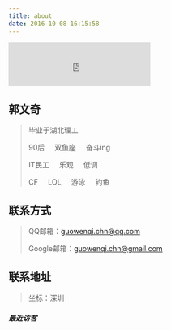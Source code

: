 ```yaml
---
title: about
date: 2016-10-08 16:15:58
---
```

<iframe frameborder="no" border="0" marginwidth="0" marginheight="0" width=280 height=86 src="http://music.163.com/outchain/player?type=2&id=27955653&auto=1&height=66"></iframe>

## 郭文奇

>毕业于湖北理工
>
>90后&nbsp;&nbsp;&nbsp;&nbsp;&nbsp;双鱼座&nbsp;&nbsp;&nbsp;&nbsp;&nbsp;奋斗ing
>
>IT民工&nbsp;&nbsp;&nbsp;&nbsp;&nbsp;乐观&nbsp;&nbsp;&nbsp;&nbsp;&nbsp;低调
>
>CF&nbsp;&nbsp;&nbsp;&nbsp;&nbsp;LOL&nbsp;&nbsp;&nbsp;&nbsp;&nbsp;游泳&nbsp;&nbsp;&nbsp;&nbsp;&nbsp;钓鱼

## 联系方式

>QQ邮箱：guowenqi.chn@qq.com
>
>Google邮箱：guowenqi.chn@gmail.com

## 联系地址

>坐标：深圳



##### 最近访客
<div class="ds-recent-visitors" data-num-items="28" data-avatar-size="42" id="ds-recent-visitors"></div>


